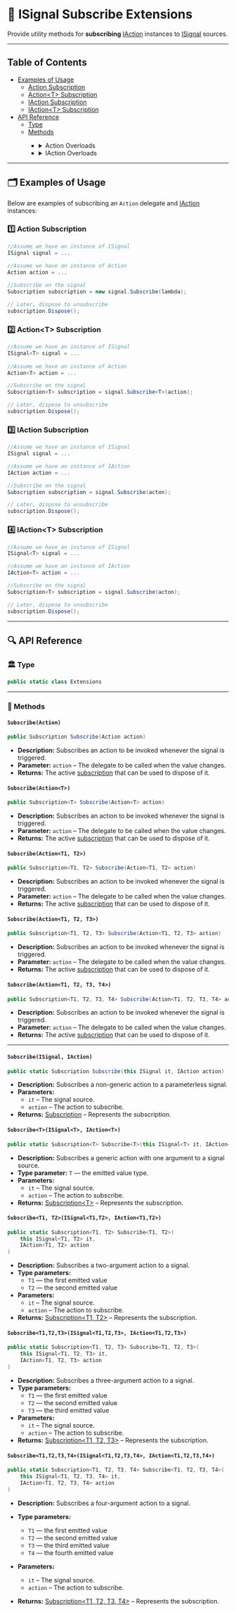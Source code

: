# 🧩 ISignal Subscribe Extensions

Provide utility methods for **subscribing** [IAction](../Actions/IActions.md) instances to [ISignal](ISignals.md)
sources.

---

## Table of Contents

<ul>
  <li>
    <summary><a href="#-examples-of-usage">Examples of Usage</a></summary>
    <ul>
      <li><a href="#ex1">Action Subscription</a></li>
      <li><a href="#ex2">Action&lt;T&gt; Subscription</a></li>
      <li><a href="#ex3">IAction Subscription</a></li>
      <li><a href="#ex4">IAction&lt;T&gt; Subscription</a></li>
    </ul>
  </li>

  <li>
    <summary><a href="#-api-reference">API Reference</a></summary>
    <ul>
      <li><a href="#-type">Type</a></li>
      <li><a href="#-methods">Methods</a></li>
      <ul>
        <li>
          <details>
            <summary>Action Overloads</summary>
            <ul>
              <li><a href="#subscribeaction">Subscribe(Action)</a></li>
              <li><a href="#subscribeactiont">Subscribe(Action&lt;T&gt;)</a></li>
              <li><a href="#subscribeactiont1-t2">Subscribe(Action&lt;T1, T2&gt;)</a></li>
              <li><a href="#subscribeactiont1-t2-t3">Subscribe(Action&lt;T1, T2, T3&gt;)</a></li>
              <li><a href="#subscribeactiont1-t2-t3-t4">Subscribe(Action&lt;T1, T2, T3, T4&gt;)</a></li>
            </ul>
          </details>
        </li>
        <li>
          <details>
            <summary>IAction Overloads</summary>
            <ul>
              <li><a href="#subscribeisignal-iaction">Subscribe(ISignal, IAction)</a></li>
              <li><a href="#subscribetisignalt-iactiont">Subscribe&lt;T&gt;(ISignal&lt;T&gt;, IAction&lt;T&gt;)</a></li>
              <li><a href="#subscribet1-t2isignalt1-t2-iactiont1-t2">Subscribe&lt;T1, T2&gt;(ISignal&lt;T1, T2&gt;, IAction&lt;T1, T2&gt;)</a></li>
              <li><a href="#subscribet1-t2-t3isignalt1-t2-t3-iactiont1-t2-t3">Subscribe&lt;T1, T2, T3&gt;(ISignal&lt;T1, T2, T3&gt;, IAction&lt;T1, T2, T3&gt;)</a></li>
              <li><a href="#subscribet1-t2-t3-t4isignalt1-t2-t3-t4-iactiont1-t2-t3-t4">Subscribe&lt;T1, T2, T3, T4&gt;(ISignal&lt;T1, T2, T3, T4&gt;, IAction&lt;T1, T2, T3, T4&gt;)</a></li>
            </ul>
          </details>
        </li>
      </ul>
    </ul>
  </li>
</ul>


---

## 🗂 Examples of Usage

Below are examples of subscribing an `Action` delegate and [IAction](../Actions/Manual.md) instances:

### 1️⃣ Action Subscription <div id="ex1"></div>

```csharp
//Assume we have an instance of ISignal
ISignal signal = ...
    
//Assume we have an instance of Action 
Action action = ...

//Subscribe on the signal    
Subscription subscription = new signal.Subscribe(lambda);

// Later, dispose to unsubscribe
subscription.Dispose();
```

### 2️⃣ Action\<T> Subscription <div id="ex2"></div>

```csharp
//Assume we have an instance of ISignal
ISignal<T> signal = ...
    
//Assume we have an instance of Action 
Action<T> action = ...

//Subscribe on the signal
Subscription<T> subscription = signal.Subscribe<T>(action);

// Later, dispose to unsubscribe
subscription.Dispose();
```

### 3️⃣ IAction Subscription <div id="ex3"></div>

```csharp
//Assume we have an instance of ISignal
ISignal signal = ...

//Assume we have an instance of IAction
IAction action = ...

//Subscribe on the signal
Subscription subscription = signal.Subscribe(acton);

// Later, dispose to unsubscribe
subscription.Dispose();
```

### 4️⃣ IAction\<T> Subscription <div id="ex4"></div>
 
```csharp
//Assume we have an instance of ISignal
ISignal<T> signal = ...

//Assume we have an instance of IAction
IAction<T> action = ...

//Subscribe on the signal
Subscription<T> subscription = signal.Subscribe(acton);

// Later, dispose to unsubscribe
subscription.Dispose();
```

---

## 🔍 API Reference

### 🏛️ Type <div id="-type"></div>

```csharp
public static class Extensions
```

---

### 🏹 Methods

#### `Subscribe(Action)`

```csharp
public Subscription Subscribe(Action action)
```

- **Description:** Subscribes an action to be invoked whenever the signal is triggered.
- **Parameter:** `action` – The delegate to be called when the value changes.
- **Returns:** The active [subscription](Subscription.md) that can be used to dispose of it.

#### `Subscribe(Action<T>)`

```csharp
public Subscription<T> Subscribe(Action<T> action)
```

- **Description:** Subscribes an action to be invoked whenever the signal is triggered.
- **Parameter:** `action` – The delegate to be called when the value changes.
- **Returns:** The active [subscription](Subscription%601.md) that can be used to dispose of it.

#### `Subscribe(Action<T1, T2>)`

```csharp
public Subscription<T1, T2> Subscribe(Action<T1, T2> action)
```

- **Description:** Subscribes an action to be invoked whenever the signal is triggered.
- **Parameter:** `action` – The delegate to be called when the value changes.
- **Returns:**  The active [subscription](Subscription%602.md) that can be used to dispose of it.

#### `Subscribe(Action<T1, T2, T3>)`

```csharp
public Subscription<T1, T2, T3> Subscribe(Action<T1, T2, T3> action)
```

- **Description:** Subscribes an action to be invoked whenever the signal is triggered.
- **Parameter:** `action` – The delegate to be called when the value changes.
- **Returns:** The active [subscription](Subscription%603.md) that can be used to dispose of it.

#### `Subscribe(Action<T1, T2, T3, T4>)`

```csharp
public Subscription<T1, T2, T3, T4> Subscribe(Action<T1, T2, T3, T4> action)
```

- **Description:** Subscribes an action to be invoked whenever the signal is triggered.
- **Parameter:** `action` – The delegate to be called when the value changes.
- **Returns:** The active [subscription](Subscription%604.md) that can be used to dispose
  of it.

---

#### `Subscribe(ISignal, IAction)`

```csharp
public static Subscription Subscribe(this ISignal it, IAction action)
```

- **Description:** Subscribes a non-generic action to a parameterless signal.
- **Parameters:**
    - `it` – The signal source.
    - `action` – The action to subscribe.
- **Returns:** [Subscription](Subscription.md) – Represents the subscription.

#### `Subscribe<T>(ISignal<T>, IAction<T>)`

```csharp
public static Subscription<T> Subscribe<T>(this ISignal<T> it, IAction<T> action)
```

- **Description:** Subscribes a generic action with one argument to a signal source.
- **Type parameter:** `T` — the emitted value type.
- **Parameters:**
    - `it` – The signal source.
    - `action` – The action to subscribe.
- **Returns:** [Subscription&lt;T&gt;](Subscription%601.md) – Represents the subscription.

<div id="subscribet1-t2isignalt1-t2-iactiont1-t2"></div>

#### `Subscribe<T1, T2>(ISignal<T1,T2>, IAction<T1,T2>)`

```csharp
public static Subscription<T1, T2> Subscribe<T1, T2>(
    this ISignal<T1, T2> it, 
    IAction<T1, T2> action
)
```

- **Description:** Subscribes a two-argument action to a signal.
- **Type parameters:**
    - `T1` — the first emitted value
    - `T2` — the second emitted value
- **Parameters:**
    - `it` – The signal source.
    - `action` – The action to subscribe.
- **Returns:** [Subscription<T1, T2>](Subscription%602.md) – Represents the subscription.

<div id="subscribet1-t2-t3isignalt1-t2-t3-iactiont1-t2-t3"></div>


#### `Subscribe<T1,T2,T3>(ISignal<T1,T2,T3>, IAction<T1,T2,T3>)`

```csharp
public static Subscription<T1, T2, T3> Subscribe<T1, T2, T3>(
    this ISignal<T1, T2, T3> it,
    IAction<T1, T2, T3> action
)
```

- **Description:** Subscribes a three-argument action to a signal.
- **Type parameters:**
    - `T1` — the first emitted value
    - `T2` — the second emitted value
    - `T3` — the third emitted value
- **Parameters:**
    - `it` – The signal source.
    - `action` – The action to subscribe.
- **Returns:** [Subscription<T1, T2, T3>](Subscription%603.md) – Represents the subscription.

<div id="subscribet1-t2-t3-t4isignalt1-t2-t3-t4-iactiont1-t2-t3-t4"></div>


#### `Subscribe<T1,T2,T3,T4>(ISignal<T1,T2,T3,T4>, IAction<T1,T2,T3,T4>)`

```csharp
public static Subscription<T1, T2, T3, T4> Subscribe<T1, T2, T3, T4>(
    this ISignal<T1, T2, T3, T4> it, 
    IAction<T1, T2, T3, T4> action
)
```

- **Description:** Subscribes a four-argument action to a signal.
- **Type parameters:**
    - `T1` — the first emitted value
    - `T2` — the second emitted value
    - `T3` — the third emitted value
    - `T4` — the fourth emitted value

- **Parameters:**
    - `it` – The signal source.
    - `action` – The action to subscribe.
- **Returns:** [Subscription<T1, T2, T3, T4>](Subscription%604.md) – Represents the subscription.